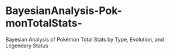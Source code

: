 # BayesianAnalysis-Pok-monTotalStats-
Bayesian Analysis of Pokémon Total Stats by Type, Evolution, and Legendary Status
